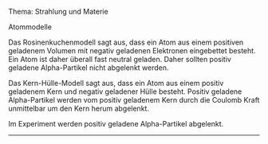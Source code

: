 Thema: Strahlung und Materie

Atommodelle

Das Rosinenkuchenmodell sagt aus, dass ein Atom aus einem positiven geladenem Volumen mit negativ geladenen Elektronen eingebettet besteht.
Ein Atom ist daher überall fast neutral geladen.
Daher sollten positiv geladene Alpha-Partikel nicht abgelenkt werden.

Das Kern-Hülle-Modell sagt aus, dass ein Atom aus einem positiv geladenem Kern und negativ geladener Hülle besteht.
Positiv geladene Alpha-Partikel werden vom positiv geladenem Kern durch die Coulomb Kraft unmittelbar um den Kern herum abgelenkt.

Im Experiment werden positiv geladene Alpha-Partikel abgelenkt.

---